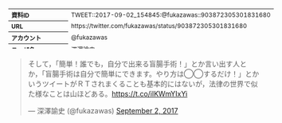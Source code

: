<table style="font-size: 9pt; width: 610px; margin-bottom: 20px; height: 80px;">
<tbody>
    <tr>
        <th align=left>資料ID</th>
        <td align=left>TWEET::2017-09-02_154845:@fukazawas::903872305301831680</td>
    </tr>
    <tr>
        <th align=left>URL</th>
        <td align=left>https://twitter.com/fukazawas/status/903872305301831680</td>
    </tr>
    <tr>
        <th align=left>アカウント</th>
        <td align=left>@fukazawas</td>
    </tr>
    <tr>
        <th align=left>ユーザ名</th>
        <td align=left>深澤諭史</td>
    </tr>
    <tr>
        <th align=left>ツイートの記録日時</th>
        <td align=left>created_at 2022-08-24_1116</td>
    </tr>
</tbody>
</table>
<blockquote class="twitter-tweet" data-width="450"  data-lang="ja"><p lang="ja" dir="ltr">そして，「簡単！誰でも，自分で出来る盲腸手術！」とか言い出す人とか，「盲腸手術は自分で簡単にできます。やり方は◯◯するだけ！」とかいうツイートがＲＴされまくることも基本的にはないが，法律の世界で似た様なことは山ほどある。<a href="https://t.co/ilKWmYIxYi">https://t.co/ilKWmYIxYi</a></p>&mdash; 深澤諭史 (@fukazawas) <a href="https://twitter.com/fukazawas/status/903872305301831680?ref_src=twsrc%5Etfw">September 2, 2017</a></blockquote>
<script async src="https://platform.twitter.com/widgets.js" charset="utf-8"></script>



